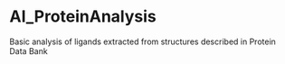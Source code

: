 # AI_ProteinAnalysis
Basic analysis of ligands extracted from structures described in Protein Data Bank
